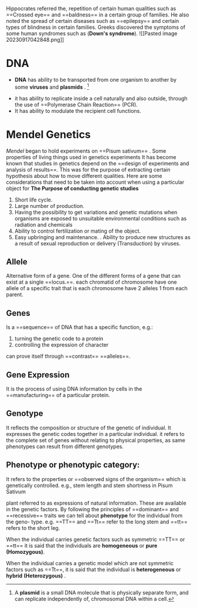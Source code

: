 
Hippocrates  referred the, repetition of certain human qualities such as ==Crossed eye== and ==baldness== in a certain group of families. He also noted the spread of certain diseases such as ==epilepsy== and certain types of blindness in certain families. Greeks discovered the symptoms of some human syndromes such as (**Down's syndrome**). 
![[Pasted image 20230917042848.png]]

# DNA 

- **DNA** has ability to be transported from one organism to another by some **viruses** and **plasmids** . [^1]

[^1]:  A **plasmid** is a small DNA molecule that is physically separate form, and can replicate independently of, chromosomal DNA within a cell.

- it has ability to replicate inside a cell naturally and also outside, through the use of ==Polymerase Chain Reaction== (PCR).
- It has ability to modulate the recipient cell functions.

# Mendel  Genetics  
 *Mendel* began to hold experiments on ==Pisum sativum== .
Some properties of living things used in genetics experiments It has become known that studies in genetics depend on the ==design of experiments and analysis of results==. This was for the purpose of extracting certain hypothesis about how to move different qualities. Here are some considerations that need to be taken into account when using a particular object for
**The Purpose of conducting genetic studies**

1. Short life cycle.
2. Large number of production.
3. Having the possibility to get variations and genetic mutations when organisms are exposed to unsuitable environmental conditions such as radiation and chemicals
4. Ability to control fertilization or mating of the object.
5. Easy upbringing and maintenance.
. Ability to produce new structures as a result of sexual reproduction or delivery (Transduction) by viruses.

## Allele
Alternative form of a gene. One of the different forms of a gene that can exist at a single ==locus.==. each chromatid of chromosome have one allele of a specific trait that is each chromosome have 2 alleles 1 from each parent.

## Genes
Is a ==sequence== of DNA that has a specific function, e.g.:
1. turning the genetic code to a protein 
2. controlling the expression of character

can prove itself through ==contrast== ==alleles==.

## Gene Expression
It is the process of using DNA information by cells in the ==manufacturing== of a particular protein.

## Genotype
It reflects the composition or structure of the genetic of individual. It expresses the genetic codes together in a particular individual. it refers to the complete set of genes without relating to physical properties, as same phenotypes can result from different genotypes.

## Phenotype or phenotypic category:
It refers to the properties or ==observed signs of the organism== which is genetically controlled. 
e.g., stem length and stem shortness in Pisum Sativum 

plant referred to as expressions of natural information. These are available in the genetic factors. By following the principles of ==dominant== and ==recessive== traits we can tell about **phenotype** for the individual from the geno- type. 
e.g. ==TT== and ==Tt== refer to the long stem and ==tt== refers to the short leg. 

When the individual carries genetic factors such as symmetric ==TT== or ==tt== it is said that the individuals are **homogeneous** or **pure (Homozygous)**. 

When the individual carries a genetic model which are not symmetric factors such as ==Tt==, it is said that the individual is **heterogeneous** or **hybrid** **(Heterozygous)** . 